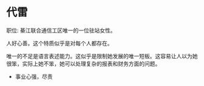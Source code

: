 # 代雷

职位: 綦江联合通信工区唯一的一位驻站女性。

人好心善。这个特质似乎是对每个人都存在。

唯一的不足是语言表述能力。这似乎是限制她发展的唯一短板。这容易让人以为她很笨，实际上她不笨，她可以处理复杂的报表和财务方面的问题。

* 事业心强，尽责

